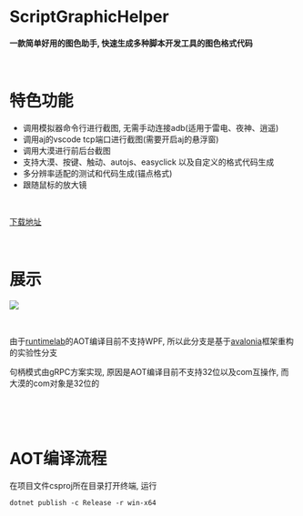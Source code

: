# ScriptGraphicHelper

**一款简单好用的图色助手,  快速生成多种脚本开发工具的图色格式代码**

&nbsp;

# 特色功能

- 调用模拟器命令行进行截图, 无需手动连接adb(适用于雷电、夜神、逍遥)
- 调用aj的vscode tcp端口进行截图(需要开启aj的悬浮窗)
- 调用大漠进行前后台截图
- 支持大漠、按键、触动、autojs、easyclick 以及自定义的格式代码生成
- 多分辨率适配的测试和代码生成(锚点格式)
- 跟随鼠标的放大镜

&nbsp;

[下载地址](https://gitee.com/yiszza/ScriptGraphicHelper/releases)

&nbsp;

# 展示



![](screenshot/record.gif)


&nbsp;

由于[runtimelab](https://github.com/dotnet/runtimelab/tree/feature/NativeAOT)的AOT编译目前不支持WPF, 所以此分支是基于[avalonia](https://github.com/AvaloniaUI/Avalonia)框架重构的实验性分支

句柄模式由gRPC方案实现, 原因是AOT编译目前不支持32位以及com互操作, 而大漠的com对象是32位的

&nbsp;

&nbsp;

# AOT编译流程



在项目文件csproj所在目录打开终端, 运行

`dotnet publish -c Release -r win-x64`

